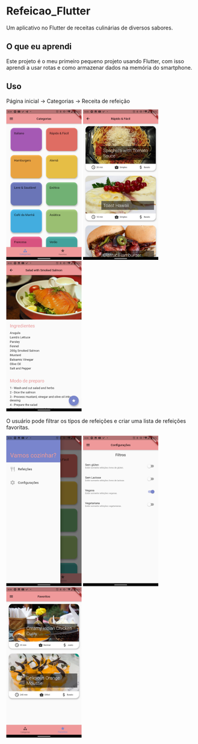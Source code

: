 # Refeicao_Flutter

Um aplicativo no Flutter de receitas culinárias de diversos sabores.

## O que eu aprendi

Este projeto é o meu primeiro pequeno projeto usando Flutter, com isso aprendi a usar rotas e como armazenar dados na memória do smartphone.

## Uso

<p align="center">
    <p>
        Página inicial -> Categorias -> Receita de refeição
    </p>
    <p float="left">
        <img src="screenshots/home.jpg" width="200">
        <img src="screenshots/categories.jpg" width="200">
        <img src="screenshots/meal.jpg" width="200">
    </p>
</p>

<p align="center">
    <p>
        O usuário pode filtrar os tipos de refeições e criar uma lista de refeições favoritas.
    </p>
    <p float="left">
        <img src="screenshots/drawer.jpg" width="200">
        <img src="screenshots/filters.jpg" width="200">
        <img src="screenshots/favorites.jpg" width="200">
    </p>
</p>
